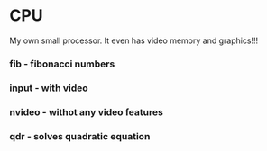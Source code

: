 # CPU
My own small processor. It even has video memory and graphics!!!
### fib    - fibonacci numbers
### input  - with video
### nvideo - withot any video features
### qdr    - solves quadratic equation
